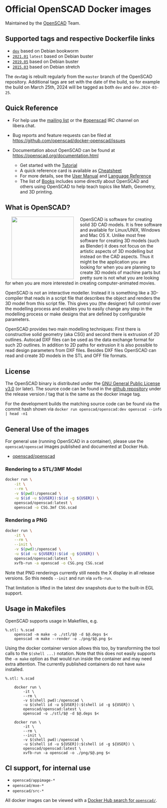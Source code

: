 # Official OpenSCAD Docker images

Maintained by the [OpenSCAD](https://www.openscad.org/) Team.

## Supported tags and respective Dockerfile links

* [`dev`](https://github.com/openscad/docker-openscad/blob/main/openscad/bookworm/Dockerfile) based on Debian bookworm
* [`2021.01`](https://github.com/openscad/docker-openscad/blob/main/openscad/buster/Dockerfile) `latest` based on Debian buster
* [`2019.05`](https://github.com/openscad/docker-openscad/blob/main/openscad/buster/Dockerfile) based on Debian buster
* [`2015.03`](https://github.com/openscad/docker-openscad/blob/main/openscad/buster/Dockerfile) based on Debian stretch

The `dev`tag is rebuilt regularly from the `master` branch of the OpenSCAD repository. Additional tags are set with the date of the build, so for example the build on March 25th, 2024 will be tagged as both `dev` and `dev.2024-03-25`. 

## Quick Reference

* For help use the [mailing list](https://openscad.org/community.html#forum) or the [#openscad](https://openscad.org/community.html#irc) IRC channel on libera.chat. 

* Bug reports and feature requests can be filed at https://github.com/openscad/docker-openscad/issues

* Documentation about OpenSCAD can be found at https://openscad.org/documentation.html

  * Get started with the [Tutorial](https://en.wikibooks.org/wiki/OpenSCAD_Tutorial)
  * A quick reference card is available as [Cheatsheet](https://openscad.org/cheatsheet/index.html)
  * For more details, see the [User Manual](https://en.wikibooks.org/wiki/OpenSCAD_User_Manual#The_OpenSCAD_User_Manual) and [Language Reference](https://en.wikibooks.org/wiki/OpenSCAD_User_Manual#The_OpenSCAD_Language_Reference)
  * The list of [Books](https://openscad.org/documentation-books.html) includes some directly about OpenSCAD and others using OpenSCAD to help teach topics like Math, Geometry, and 3D printing. 

## What is OpenSCAD?

<img src="https://www.openscad.org/images/openscad.png" width="200" align="left" hspace="20">
OpenSCAD is software for creating solid 3D CAD models. It is free software and available for Linux/UNIX, Windows and Mac OS X. Unlike most free software for creating 3D models (such as Blender) it does not focus on the artistic aspects of 3D modelling but instead on the CAD aspects. Thus it might be the application you are looking for when you are planning to create 3D models of machine parts but pretty sure is not what you are looking for when you are more interested in creating computer-animated movies.

OpenSCAD is not an interactive modeller. Instead it is something like a 3D-compiler that reads in a script file that describes the object and renders the 3D model from this script file. This gives you (the designer) full control over the modelling process and enables you to easily change any step in the modelling process or make designs that are defined by configurable parameters.

OpenSCAD provides two main modelling techniques: First there is constructive solid geometry (aka CSG) and second there is extrusion of 2D outlines. Autocad DXF files can be used as the data exchange format for such 2D outlines. In addition to 2D paths for extrusion it is also possible to read design parameters from DXF files. Besides DXF files OpenSCAD can read and create 3D models in the STL and OFF file formats.

## License

The OpenSCAD binary is distributed under the [GNU General Public License v3.0](https://spdx.org/licenses/GPL-3.0-or-later.html) (or later). The source code can be found in the [github repository](https://github.com/openscad/openscad/) under the release version / tag that is the same as the docker image tag.

For the development builds the matching source code can be found via the commit hash shown via `docker run openscad/openscad:dev openscad --info | head -n1` 

## General Use of the images

For general use (running OpenSCAD in a container), please use the `openscad/openscad` images published and documented at Docker Hub.

* [openscad/openscad](https://hub.docker.com/repository/docker/openscad/openscad)

### Rendering to a STL/3MF Model

```bash
docker run \
    -it \
    --rm \
    -v $(pwd):/openscad \
    -u $(id -u ${USER}):$(id -g ${USER}) \
    openscad/openscad:latest \
    openscad -o CSG.3mf CSG.scad
```

### Rendering a PNG

```bash
docker run \
    -it \
    --rm \
    --init \
    -v $(pwd):/openscad \
    -u $(id -u ${USER}):$(id -g ${USER}) \
    openscad/openscad:latest \
    xvfb-run -a openscad -o CSG.png CSG.scad
```

Note that PNG renderings currently still needs the X display in all release versions. So this needs `--init` and run via `xvfb-run`.

That limitation is lifted in the latest dev snapshots due to the built-in EGL support.

## Usage in Makefiles

OpenSCAD supports usage in Makefiles, e.g.

```
%.stl: %.scad
	openscad -m make -o ./stl/$@ -d $@.deps $<
	openscad -m make --render -o ./png/$@.png $<
```

Using the docker container version allows this too, by transforming the
tool calls to the `$(shell ...)` notation. Note that this does not easily
supports the `-m make` option as that would run inside the container and
may need extra attention. The currently published containers do not have
`make` installed.

```
%.stl: %.scad

	docker run \
		-it \
		--rm \
		-v $(shell pwd):/openscad \
		-u $(shell id -u ${USER}):$(shell id -g ${USER}) \
		openscad/openscad:latest \
		openscad -o ./stl/$@ -d $@.deps $<

	docker run \
		-it \
		--rm \
		--init \
		-v $(shell pwd):/openscad \
		-u $(shell id -u ${USER}):$(shell id -g ${USER}) \
		openscad/openscad:latest \
		xvfb-run -a openscad -o ./png/$@.png $<
```

## CI support, for internal use

* `openscad/appimage-*`
* `openscad/mxe-*`
* `openscad/src-*`

All docker images can be viewed with a [Docker Hub search for `openscad/`](https://hub.docker.com/search?q=openscad%2F&image_filter=open_source&type=image).
